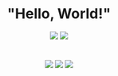 <div align="center">
<h1>"Hello, World!"</h1>

![](https://github-readme-solvedac.hyp3rflow.vercel.app/api/?handle=dlswns)
![](https://github-readme-activity-graph.vercel.app/graph?username=in-jun&theme=high-contrast&height=250)

#

  <div>
      <p>
        <img src="https://img.shields.io/badge/Visual Studio Code-007ACC?style=flat-square&logo=Visual Studio Code&logoColor=white"/>
        <img src="https://img.shields.io/badge/Linux-FCC624?style=flat-square&logo=Linux&logoColor=white"/>
        <img src="https://hits.seeyoufarm.com/api/count/incr/badge.svg?url=https%3A%2F%2Fgithub.com%2Fgjbae1212%2Fhit-counter&count_bg=%23000000&title_bg=%23FFFFFF&icon=ubuntu.svg&icon_color=%23FF6B00&title=in-jun&edge_flat=true"/>
      </p>
  </div>
  
</div>
